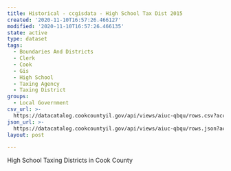 ```yaml
---
title: Historical - ccgisdata - High School Tax Dist 2015
created: '2020-11-10T16:57:26.466127'
modified: '2020-11-10T16:57:26.466135'
state: active
type: dataset
tags:
  - Boundaries And Districts
  - Clerk
  - Cook
  - Gis
  - High School
  - Taxing Agency
  - Taxing District
groups:
  - Local Government
csv_url: >-
  https://datacatalog.cookcountyil.gov/api/views/aiuc-qbqu/rows.csv?accessType=DOWNLOAD
json_url: >-
  https://datacatalog.cookcountyil.gov/api/views/aiuc-qbqu/rows.json?accessType=DOWNLOAD
layout: post

---
```

High School Taxing Districts in Cook County
